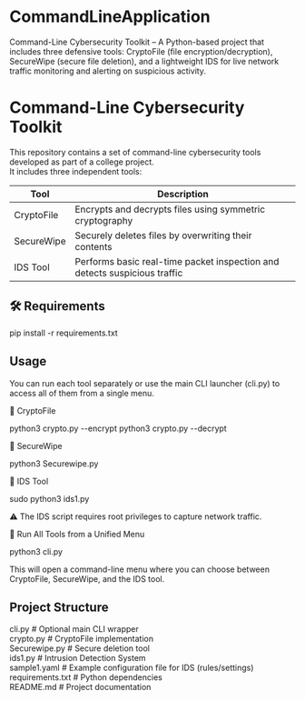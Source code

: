# CommandLineApplication
Command-Line Cybersecurity Toolkit – A Python-based project that includes three defensive tools: CryptoFile (file encryption/decryption), SecureWipe (secure file deletion), and a lightweight IDS for live network traffic monitoring and alerting on suspicious activity.

# Command-Line Cybersecurity Toolkit

This repository contains a set of command-line cybersecurity tools developed as part of a college project.  
It includes three independent tools:

| Tool               | Description                                                                 |
|--------------------|-----------------------------------------------------------------------------|
| CryptoFile     | Encrypts and decrypts files using symmetric cryptography                    |
| SecureWipe     | Securely deletes files by overwriting their contents                        |
| IDS Tool       | Performs basic real-time packet inspection and detects suspicious traffic   |

## 🛠 Requirements

pip install -r requirements.txt

## Usage

You can run each tool separately or use the main CLI launcher (cli.py) to access all of them from a single menu.

🔐 CryptoFile

python3 crypto.py --encrypt <file>
python3 crypto.py --decrypt <file>

🧹 SecureWipe

python3 Securewipe.py <file>

🚨 IDS Tool

sudo python3 ids1.py

⚠️ The IDS script requires root privileges to capture network traffic.

🧭 Run All Tools from a Unified Menu

python3 cli.py

This will open a command-line menu where you can choose between CryptoFile, SecureWipe, and the IDS tool.

## Project Structure
cli.py            # Optional main CLI wrapper  
crypto.py         # CryptoFile implementation  
Securewipe.py     # Secure deletion tool  
ids1.py           # Intrusion Detection System  
sample1.yaml      # Example configuration file for IDS (rules/settings)
requirements.txt  # Python dependencies  
README.md         # Project documentation
